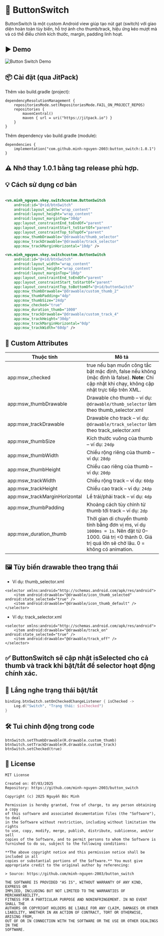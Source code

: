 # 🔘 ButtonSwitch

ButtonSwitch là một custom Android view giúp tạo nút gạt (switch) với giao diện hoàn toàn tùy biến,
hỗ trợ ảnh cho thumb/track, hiệu ứng kéo mượt mà và có thể điều chỉnh kích thước, margin, padding
linh hoạt.

## ▶️ Demo

![Button Switch Demo](demo.gif)

## 📦 Cài đặt (qua JitPack)

Thêm vào build.gradle (project):

```
dependencyResolutionManagement {
    repositoriesMode.set(RepositoriesMode.FAIL_ON_PROJECT_REPOS)
    repositories {
        mavenCentral()
        maven { url = uri("https://jitpack.io") }
	}
}
```

Thêm dependency vào build.gradle (module):

```
dependencies {
    implementation("com.github.minh-nguyen-2003:button_switch:1.0.1")
}
```

## ⚠️ Nhớ thay 1.0.1 bằng tag release phù hợp.

## 💡 Cách sử dụng cơ bản

```xml

<vn.minh_nguyen.vkey.switchcustom.ButtonSwitch 
    android:id="@+id/btnSwitch"
    android:layout_width="wrap_content" 
    android:layout_height="wrap_content"
    android:layout_marginTop="30dp" 
    app:layout_constraintEnd_toEndOf="parent"
    app:layout_constraintStart_toStartOf="parent" 
    app:layout_constraintTop_toTopOf="parent"
    app:msw_thumbDrawable="@drawable/thumb_selector"
    app:msw_trackDrawable="@drawable/track_selector" 
    app:msw_trackMarginHorizontal="10dp" />

<vn.minh_nguyen.vkey.switchcustom.ButtonSwitch
    android:id="@+id/btnSwitch"
    android:layout_width="wrap_content"
    android:layout_height="wrap_content"
    android:layout_marginTop="10dp"
    app:layout_constraintEnd_toEndOf="parent"
    app:layout_constraintStart_toStartOf="parent"
    app:layout_constraintTop_toBottomOf="@+id/buttonSwitch"
    app:msw_thumbDrawable="@drawable/custom_thumb_2"
    app:msw_thumbPadding="4dp"
    app:msw_thumbSize="24dp"
    app:msw_checked="true"
    app:msw_duration_thumb="1000"
    app:msw_trackDrawable="@drawable/custom_track_4"
    app:msw_trackHeight="30dp"
    app:msw_trackMarginHorizontal="0dp"
    app:msw_trackWidth="60dp" />

```

## 🥉 Custom Attributes

| Thuộc tính                 | Mô tả                                                                                                                                                          |
|----------------------------|-----------------------------------------------------------------------------------------------------------------------------------------------------------------|
| app:msw_checked            | true nếu bạn muốn công tắc bật mặc định, false nếu không (mặc định là false). **Note**: Chỉ cập nhật khi chạy, không cập nhật trực tiếp trên XML.                |
| app:msw_thumbDrawable      | Drawable cho thumb – ví dụ: `@drawable/thumb_selector` làm theo thumb_selector.xml                                                                             |
| app:msw_trackDrawable      | Drawable cho track – ví dụ: `@drawable/track_selector` làm theo track_selector.xml                                                                             |
| app:msw_thumbSize          | Kích thước vuông của thumb – ví dụ: `24dp`                                                                                                                     |
| app:msw_thumbWidth         | Chiều rộng riêng của thumb – ví dụ: `28dp`                                                                                                                     |
| app:msw_thumbHeight        | Chiều cao riêng của thumb – ví dụ: `20dp`                                                                                                                      |
| app:msw_trackWidth         | Chiều rộng track – ví dụ: `60dp`                                                                                                                               |
| app:msw_trackHeight        | Chiều cao track – ví dụ: `24dp`                                                                                                                                |
| app:msw_trackMarginHorizontal | Lề trái/phải track – ví dụ: `4dp`                                                                                                                            |
| app:msw_thumbPadding       | Khoảng cách tùy chỉnh từ thumb tới track – ví dụ: `2dp`                                                                                                        |
| app:msw_duration_thumb     | Thời gian di chuyển thumb tính bằng đơn vị ms, ví dụ `1000ms = 1s`. Nên đặt từ 0–1000. Giá trị <0 thành 0. Giá trị quá lớn sẽ chờ lâu. 0 = không có animation. |


## 🖼️ Tùy biến drawable theo trạng thái

* Ví dụ: thumb_selector.xml

```
<selector xmlns:android="http://schemas.android.com/apk/res/android">
    <item android:drawable="@drawable/icon_thumb_selected" android:state_selected="true" />
    <item android:drawable="@drawable/icon_thumb_default" />
</selector>
```

* Ví dụ: track_selector.xml

```
<selector xmlns:android="http://schemas.android.com/apk/res/android">
    <item android:drawable="@drawable/track_on" android:state_selected="true" />
    <item android:drawable="@drawable/track_off" />
</selector>
```

## ✅ ButtonSwitch sẽ cập nhật isSelected cho cả thumb và track khi bật/tắt để selector hoạt động chính xác.

## 🔁 Lắng nghe trạng thái bật/tắt

```kotlin
binding.btnSwitch.setOnCheckedChangeListener { isChecked ->
    Log.d("Switch", "Trạng thái: $isChecked")
}
```

## 🛠️ Tuì chỉnh động trong code

```
btnSwitch.setThumbDrawable(R.drawable.custom_thumb)
btnSwitch.setTrackDrawable(R.drawable.custom_track)
btnSwitch.setChecked(true)
```

## 📝 License

```
MIT License

Created on: 07/03/2025
Repository: https://github.com/minh-nguyen-2003/button_switch

Copyright (c) 2025 Nguyễn Đức Minh

Permission is hereby granted, free of charge, to any person obtaining a copy
of this software and associated documentation files (the "Software"), to deal
in the Software without restriction, including without limitation the rights
to use, copy, modify, merge, publish, distribute, sublicense, and/or sell
copies of the Software, and to permit persons to whom the Software is
furnished to do so, subject to the following conditions:

**The above copyright notice and this permission notice shall be included in all
copies or substantial portions of the Software.** You must give appropriate credit to the original author by referencing:

> Source: https://github.com/minh-nguyen-2003/button_switch

THE SOFTWARE IS PROVIDED "AS IS", WITHOUT WARRANTY OF ANY KIND, EXPRESS OR
IMPLIED, INCLUDING BUT NOT LIMITED TO THE WARRANTIES OF MERCHANTABILITY,
FITNESS FOR A PARTICULAR PURPOSE AND NONINFRINGEMENT. IN NO EVENT SHALL THE
AUTHORS OR COPYRIGHT HOLDERS BE LIABLE FOR ANY CLAIM, DAMAGES OR OTHER
LIABILITY, WHETHER IN AN ACTION OF CONTRACT, TORT OR OTHERWISE, ARISING FROM,
OUT OF OR IN CONNECTION WITH THE SOFTWARE OR THE USE OR OTHER DEALINGS IN THE
SOFTWARE.
```
